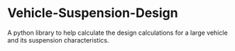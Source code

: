 # Vehicle-Suspension-Design
A python library to help calculate the design calculations for a large vehicle and its suspension characteristics. 
